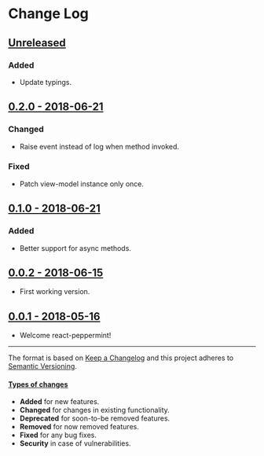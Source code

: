 # Change Log

## [Unreleased](https://github.com/alonrbar/react-peppermint)

### Added

- Update typings.

## [0.2.0 - 2018-06-21](https://github.com/alonrbar/react-peppermint/tree/v0.2.0)

### Changed

- Raise event instead of log when method invoked.

### Fixed

- Patch view-model instance only once.

## [0.1.0 - 2018-06-21](https://github.com/alonrbar/react-peppermint/tree/v0.1.0)

### Added

- Better support for async methods.

## [0.0.2 - 2018-06-15](https://github.com/alonrbar/react-peppermint/tree/v0.0.2)

- First working version.

## [0.0.1 - 2018-05-16](https://github.com/alonrbar/react-peppermint)

- Welcome react-peppermint!

---

The format is based on [Keep a Changelog](http://keepachangelog.com/) and this project adheres to [Semantic Versioning](http://semver.org/).

#### [Types of changes](http://keepachangelog.com)

- **Added** for new features.
- **Changed** for changes in existing functionality.
- **Deprecated** for soon-to-be removed features.
- **Removed** for now removed features.
- **Fixed** for any bug fixes.
- **Security** in case of vulnerabilities.